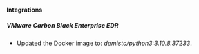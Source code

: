 #### Integrations
##### VMware Carbon Black Enterprise EDR
- Updated the Docker image to: *demisto/python3:3.10.8.37233*.
